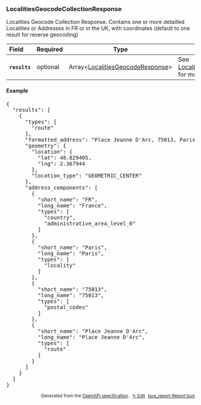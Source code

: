<!--- This is a generated file, do not edit! -->
<!--- [START woosmap_http_schema_localitiesgeocodecollectionresponse] -->
<h3 class="schema-object" id="LocalitiesGeocodeCollectionResponse">LocalitiesGeocodeCollectionResponse</h3>

Localities Geocode Collection Response. Contains one or more detailled Localities or Addresses in FR or in the UK, with coordinates (default to one result for reverse geocoding)

| Field                                                                                                                      | Required | Type                                                                                             | Description                                                                                                   |
| :------------------------------------------------------------------------------------------------------------------------- | -------- | ------------------------------------------------------------------------------------------------ | ------------------------------------------------------------------------------------------------------------- |
| <h4 id="LocalitiesGeocodeCollectionResponse-results" class="add-link schema-object-property-key"><code>results</code></h4> | optional | Array&lt;[LocalitiesGeocodeResponse](#LocalitiesGeocodeResponse "LocalitiesGeocodeResponse")&gt; | See [LocalitiesGeocodeResponse](#LocalitiesGeocodeResponse "LocalitiesGeocodeResponse") for more information. |

<h4 class="schema-object-example" id="LocalitiesGeocodeCollectionResponse-example">Example</h4>

<pre class="notranslate lang-json prettyprint">{
  "results": [
    {
      "types": [
        "route"
      ],
      "formatted_address": "Place Jeanne D'Arc, 75013, Paris",
      "geometry": {
        "location": {
          "lat": 48.829405,
          "lng": 2.367944
        },
        "location_type": "GEOMETRIC_CENTER"
      },
      "address_components": [
        {
          "short_name": "FR",
          "long_name": "France",
          "types": [
            "country",
            "administrative_area_level_0"
          ]
        },
        {
          "short_name": "Paris",
          "long_name": "Paris",
          "types": [
            "locality"
          ]
        },
        {
          "short_name": "75013",
          "long_name": "75013",
          "types": [
            "postal_codes"
          ]
        },
        {
          "short_name": "Place Jeanne D'Arc",
          "long_name": "Place Jeanne D'Arc",
          "types": [
            "route"
          ]
        }
      ]
    }
  ]
}</pre>

<p style="text-align: right; font-size: smaller;">Generated from the <a data-label="openapi-github" href="https://github.com/woosmap/openapi-specification" title="Woosmap OpenAPI Specification" class="external">OpenAPI specification</a>.
<a data-label="openapi-github-woosmap-http-schema-localitiesgeocodecollectionresponse" data-action="edit" style="margin-left: 5px;" href="https://github.com/woosmap/openapi-specification/blob/main/specification/schemas/LocalitiesGeocodeCollectionResponse.yml" title="Edit on GitHub">✎ Edit</a>
<a data-label="openapi-github-woosmap-http-schema-localitiesgeocodecollectionresponse" data-action="bug" style="margin-left: 5px;" href="https://github.com/woosmap/openapi-specification/issues/new?assignees=&labels=type%3A+bug%2C+triage+me&template=bug_report.md&title=[schemas] Bug - LocalitiesGeocodeCollectionResponse" title="File bug for schemas on GitHub"><span class="material-icons">bug_report</span> Report bug</a>
</p>

<!--- [END woosmap_http_schema_localitiesgeocodecollectionresponse] -->

